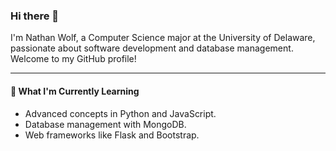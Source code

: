 ### Hi there 👋

I'm Nathan Wolf, a Computer Science major at the University of Delaware, passionate about software development and database management. Welcome to my GitHub profile!

---

#### 🌱 What I'm Currently Learning
- Advanced concepts in Python and JavaScript.
- Database management with MongoDB.
- Web frameworks like Flask and Bootstrap.
